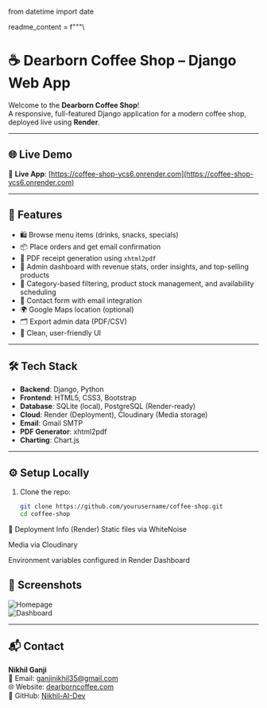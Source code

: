 from datetime import date

readme_content = f"""\
# ☕ Dearborn Coffee Shop – Django Web App

Welcome to the **Dearborn Coffee Shop**!  
A responsive, full-featured Django application for a modern coffee shop, deployed live using **Render**.

---

## 🌐 Live Demo

🔗 **Live App**: [https://coffee-shop-ycs6.onrender.com](https://coffee-shop-ycs6.onrender.com)

---

## 📌 Features

- 🛍️ Browse menu items (drinks, snacks, specials)
- 📦 Place orders and get email confirmation
- 🧾 PDF receipt generation using `xhtml2pdf`
- 🧠 Admin dashboard with revenue stats, order insights, and top-selling products
- 🧮 Category-based filtering, product stock management, and availability scheduling
- 📧 Contact form with email integration
- 🌍 Google Maps location (optional)
- 🗂 Export admin data (PDF/CSV)
- 🎨 Clean, user-friendly UI

---

## 🛠️ Tech Stack

- **Backend**: Django, Python
- **Frontend**: HTML5, CSS3, Bootstrap
- **Database**: SQLite (local), PostgreSQL (Render-ready)
- **Cloud**: Render (Deployment), Cloudinary (Media storage)
- **Email**: Gmail SMTP
- **PDF Generator**: xhtml2pdf
- **Charting**: Chart.js

---

## ⚙️ Setup Locally

1. Clone the repo:
   ```bash
   git clone https://github.com/yourusername/coffee-shop.git
   cd coffee-shop
🚀 Deployment Info (Render)
Static files via WhiteNoise

Media via Cloudinary

Environment variables configured in Render Dashboard
## 📸 Screenshots

![Homepage](screenshots/homepage.png)  
![Dashboard](screenshots/dashboard.png)

---

## 📬 Contact

**Nikhil Ganji**  
📧 Email: ganjinikhil35@gmail.com  
🌐 Website: [dearborncoffee.com](https://coffee-shop-ycs6.onrender.com)  
🐙 GitHub: [Nikhil-AI-Dev](https://github.com/Nikhil-AI-Dev)